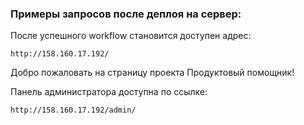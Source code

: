 ### Примеры запросов после деплоя на сервер:

После успешного workflow становится доступен адрес:

```
http://158.160.17.192/

```
Добро пожаловать на страницу проекта Продуктовый помощник! 

Панель администратора доступна по ссылке:

```
http://158.160.17.192/admin/
```